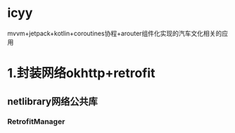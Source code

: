 # icyy
mvvm+jetpack+kotlin+coroutines协程+arouter组件化实现的汽车文化相关的应用

# 1.封装网络okhttp+retrofit
## netlibrary网络公共库
### RetrofitManager

